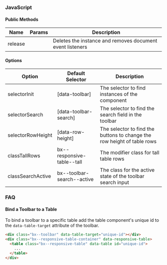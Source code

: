 ### JavaScript

#### Public Methods

| Name    | Params | Description                                               |
| ------- | ------ | --------------------------------------------------------- |
| release |        | Deletes the instance and removes document event listeners |

#### Options

| Option            | Default Selector           | Description                                                             |
| ----------------- | -------------------------- | ----------------------------------------------------------------------- |
| selectorInit      | [data-toolbar]             | The selector to find instances of the component                         |
| selectorSearch    | [data-toolbar-search]      | The selector to find the search field in the toolbar                    |
| selectorRowHeight | [data-row-height]          | The selector to find the buttons to change the row height of table rows |
| classTallRows     | bx--responsive-table--tall | The modifier class for tall table rows                                  |
| classSearchActive | bx--toolbar-search--active | The class for the active state of the toolbar search input              |

### FAQ

#### Bind a Toolbar to a Table

To bind a toolbar to a specific table add the table component's unique id to the `data-table-target` attribute of the toolbar.

```html
<div class="bx--toolbar" data-table-target="unique-id"></div>
<div class="bx--responsive-table-container" data-responsive-table>
  <table class="bx--responsive-table" data-table id="unique-id">
    ...
  </table>
</div>
```
